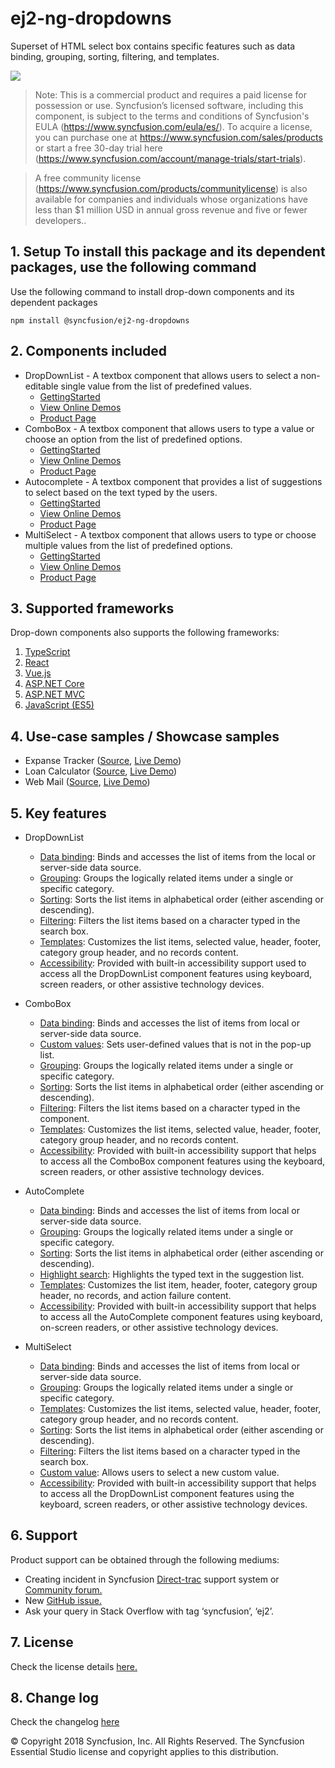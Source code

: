 # ej2-ng-dropdowns

Superset of HTML select box contains specific features such as data binding, grouping, sorting, filtering, and templates.

![](../../ReadMe_Images/gif.gif)

>Note: This is a commercial product and requires a paid license for possession or use. Syncfusion’s licensed software, including this component, is subject to the terms and conditions of Syncfusion's EULA (https://www.syncfusion.com/eula/es/). To acquire a license, you can purchase one at https://www.syncfusion.com/sales/products or start a free 30-day trial here (https://www.syncfusion.com/account/manage-trials/start-trials).

>A free community license (https://www.syncfusion.com/products/communitylicense) is also available for companies and individuals whose organizations have less than $1 million USD in annual gross revenue and five or fewer developers..

## 1. Setup To install this package and its dependent packages, use the following command

Use the following command to install drop-down components and its dependent packages

```
npm install @syncfusion/ej2-ng-dropdowns
```

## 2. Components included

* DropDownList - A textbox component that allows users to select a non-editable single value from the list of predefined values.
    * [GettingStarted](https://ej2.syncfusion.com/angular/documentation/drop-down-list/getting-started.html)
    * [View Online Demos](https://ej2.syncfusion.com/angular/demos/#/material/dropdownlist)
    * [Product Page](https://www.syncfusion.com/products/angular/dropdownlist)
* ComboBox - A textbox component that allows users to type a value or choose an option from the list of predefined options.
    * [GettingStarted](https://ej2.syncfusion.com/angular/documentation/combo-box/getting-started.html)
    * [View Online Demos](https://ej2.syncfusion.com/angular/demos/#/material/combobox/default.html)
    * [Product Page](https://www.syncfusion.com/products/angular/combobox)
* Autocomplete - A textbox component that provides a list of suggestions to select based on the text typed by the users.
    * [GettingStarted](https://ej2.syncfusion.com/angular/documentation/auto-complete/getting-started.html)
    * [View Online Demos](https://ej2.syncfusion.com/angular/demos/#/material/autocomplete)
    * [Product Page](https://www.syncfusion.com/products/angular/autocomplete)
* MultiSelect - A textbox component that allows users to type or choose multiple values from the list of predefined options.
    * [GettingStarted](https://ej2.syncfusion.com/angular/documentation/multi-select/getting-started.html)
    * [View Online Demos](https://ej2.syncfusion.com/angular/demos/#/material/multiselect)
    * [Product Page](https://www.syncfusion.com/products/angular/multiselect)

## 3. Supported frameworks

Drop-down components also supports the following frameworks: 
1.	[TypeScript](https://ej2.syncfusion.com/demos/#/material)
2.	[React](https://ej2.syncfusion.com/react/demos/#/material)
3.	[Vue.js](https://ej2.syncfusion.com/vue/demos/#/material)
4.	[ASP.NET Core](https://aspdotnetcore.syncfusion.com)
5.	[ASP.NET MVC](http://aspnetmvc.syncfusion.com)
6.	[JavaScript (ES5)](https://ej2.syncfusion.com/javascript/demos/#/material)

## 4. Use-case samples / Showcase samples

* Expanse Tracker ([Source](https://github.com/syncfusion/ej2-showcase-ng-expensetracker), [Live Demo](https://ej2.syncfusion.com/showcase/angular/expensetracker/?utm_source=npm&utm_campaign=dropdown#/dashboard))
* Loan Calculator ([Source](https://github.com/syncfusion/ej2-showcase-ng-loancalculator), [Live Demo](https://ej2.syncfusion.com/showcase/angular/loancalculator/?utm_source=npm&utm_campaign=dropdwonlist#/default))
* Web Mail ([Source](https://github.com/syncfusion/ej2-showcase-ng-webmail), [Live Demo](https://ej2.syncfusion.com/showcase/angular/webmail/#/home))

    
## 5. Key features
* DropDownList
    * [Data binding](https://ej2.syncfusion.com/angular/demos/#/material/dropdownlist/databinding): Binds and accesses the list of items from the local or server-side data source.
    * [Grouping](https://ej2.syncfusion.com/angular/demos/#/material/dropdownlist/groupingicon): Groups the logically related items under a single or specific category.
    * [Sorting](https://ej2.syncfusion.com/angular/documentation/drop-down-list/api-dropDownList.html?lang=typescript#sortorder): Sorts the list items in alphabetical order (either ascending or descending).
    * [Filtering](https://ej2.syncfusion.com/angular/demos/#/material/dropdownlist/filtering): Filters the list items based on a character typed in the search box.
    * [Templates](https://ej2.syncfusion.com/angular/demos/#/material/dropdownlist/template): Customizes the list items, selected value, header, footer, category group header, and no records content.
    * [Accessibility](https://ej2.syncfusion.com/angular/documentation/drop-down-list/accessibility.html?lang=typescript): Provided with built-in accessibility support used to access all the DropDownList component features using keyboard, screen readers, or other assistive technology devices.


* ComboBox
    * [Data binding](https://ej2.syncfusion.com/angular/demos/#/material/combobox/databinding): Binds and accesses the list of items from local or server-side data source.
    * [Custom values](https://ej2.syncfusion.com/angular/demos/#/material/combobox/custom-value): Sets user-defined values that is not in the pop-up list.
    * [Grouping](https://ej2.syncfusion.com/angular/demos/#/material/combobox/groupingicon): Groups the logically related items under a single or specific category.
    * [Sorting](https://ej2.syncfusion.com/angular/documentation/combo-box/api-comboBox.html?lang=typescript#sortorder): Sorts the list items in alphabetical order (either ascending or descending).
    * [Filtering](https://ej2.syncfusion.com/angular/demos/#/material/combobox/filtering): Filters the list items based on a character typed in the component.
    * [Templates](https://ej2.syncfusion.com/angular/demos/#/material/combobox/template): Customizes the list items, selected value, header, footer, category group header, and no records content.
    * [Accessibility](https://ej2.syncfusion.com/angular/documentation/combo-box/accessibility.html?lang=typescript): Provided with built-in accessibility support that helps to access all the ComboBox component features using the keyboard, screen readers, or other assistive technology devices.


* AutoComplete
    * [Data binding](https://ej2.syncfusion.com/angular/demos/#/material/autocomplete/databinding): Binds and accesses the list of items from local or server-side data source.
    * [Grouping](https://ej2.syncfusion.com/angular/demos/#/material/autocomplete/groupingicon): Groups the logically related items under a single or specific category.
    * [Sorting](https://ej2.syncfusion.com/angular/documentation/auto-complete/api-autoComplete.html?lang=typescript#sortorder): Sorts the list items in alphabetical order (either ascending or descending).
    * [Highlight search](https://ej2.syncfusion.com/angular/demos/#/material/autocomplete/highlight): Highlights the typed text in the suggestion list.
    * [Templates](https://ej2.syncfusion.com/angular/demos/#/material/autocomplete/template): Customizes the list item, header, footer, category group header, no records, and action failure content.
    * [Accessibility](https://ej2.syncfusion.com/angular/documentation/auto-complete/accessibility.html?lang=typescript): Provided with built-in accessibility support that helps to access all the AutoComplete component features using keyboard, on-screen readers, or other assistive technology devices.


* MultiSelect
    * [Data binding](https://ej2.syncfusion.com/angular/demos/#/material/multiselect/databinding): Binds and accesses the list of items from local or server-side data source.
    * [Grouping](https://ej2.syncfusion.com/angular/demos/#/material/multiselect/grouping): Groups the logically related items under a single or specific category.
    * [Templates](https://ej2.syncfusion.com/angular/demos/#/material/multiselect/template): Customizes the list items, selected value, header, footer, category group header, and     no records content.
    * [Sorting](https://ej2.syncfusion.com/angular/documentation/multi-select/api-multiSelect.html?lang=typescript#sortorder): Sorts the list items in alphabetical order (either ascending or descending).
    * [Filtering](https://ej2.syncfusion.com/angular/demos/#/material/multiselect/filtering): Filters the list items based on a character typed in the search box.
    * [Custom value](https://ej2.syncfusion.com/angular/demos/#/material/multiselect/customtag): Allows users to select a new custom value.
    * [Accessibility](https://ej2.syncfusion.com/angular/documentation/multi-select/accessibility.html?lang=typescript): Provided with built-in accessibility support that helps to access all the      DropDownList component features using the keyboard, screen readers, or other assistive technology devices.

## 6. Support
Product support can be obtained through the following mediums:
* Creating incident in Syncfusion [Direct-trac](https://www.syncfusion.com/support/directtrac/incidents?utm_source=npm&utm_campaign=dropdwon) support system or [Community forum.](https://www.syncfusion.com/forums/essential-js2?utm_source=npm&utm_campaign=dropdwon)
* New [GitHub issue.](https://github.com/syncfusion/ej2-dropdowns/issues/new)
* Ask your query in Stack Overflow with tag ‘syncfusion’, ‘ej2’.

 
## 7. License 
Check the license details [here.](https://github.com/syncfusion/ej2/blob/master/license?utm_source=npm&utm_campaign=dropdown)

## 8. Change log 
 Check the changelog [here](https://github.com/syncfusion/ej2-ng-dropdowns/blob/master/CHANGELOG.md)

© Copyright 2018 Syncfusion, Inc. All Rights Reserved. The Syncfusion Essential Studio license and copyright applies to this distribution.